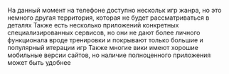 На данный момент на телефоне доступно нескольк игр жанра, но это немного другая территория, которая не будет рассматриваться в деталях
Также есть несколько приложений конкретных специализированных сервисов, но они не дают более личного функционала вроде тренировки и покрывают только большие и популярный итерации игр
Также многие вики имеют хорошие мобильные версии сайтов, но наличие полноценного приложения может быть удобнее